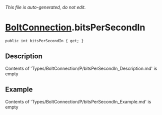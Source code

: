 *This file is auto-generated, do not edit.*

# [BoltConnection](Types/BoltConnection.md).bitsPerSecondIn
`public int bitsPerSecondIn { get; }`
## Description
Contents of 'Types/BoltConnection/P/bitsPerSecondIn_Description.md' is empty
## Example
Contents of 'Types/BoltConnection/P/bitsPerSecondIn_Example.md' is empty
